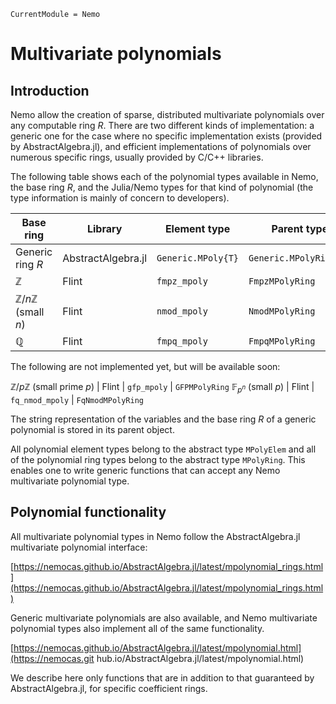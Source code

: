 ```@meta
CurrentModule = Nemo
```

# Multivariate polynomials

## Introduction

Nemo allow the creation of sparse, distributed multivariate polynomials over any
computable ring $R$. There are two different kinds of implementation: a generic one for
the case where no specific implementation exists (provided by AbstractAlgebra.jl), and
efficient implementations of polynomials over numerous specific rings, usually provided
by C/C++ libraries.

The following table shows each of the polynomial types available in Nemo, the
base ring $R$, and the Julia/Nemo types for that kind of polynomial (the type
information is mainly of concern to developers).

Base ring                                   | Library             | Element type        | Parent type
--------------------------------------------|---------------------|---------------------|----------------------
Generic ring $R$                            | AbstractAlgebra.jl  | `Generic.MPoly{T}`  | `Generic.MPolyRing{T}`
$\mathbb{Z}$                                | Flint               | `fmpz_mpoly`        | `FmpzMPolyRing`
$\mathbb{Z}/n\mathbb{Z}$ (small $n$)        | Flint               | `nmod_mpoly`        | `NmodMPolyRing`
$\mathbb{Q}$                                | Flint               | `fmpq_mpoly`        | `FmpqMPolyRing`

The following are not implemented yet, but will be available soon:

$\mathbb{Z}/p\mathbb{Z}$ (small prime $p$)  | Flint               | `gfp_mpoly`         | `GFPMPolyRing`
$\mathbb{F}_{p^n}$ (small $p$)              | Flint               | `fq_nmod_mpoly`     | `FqNmodMPolyRing`

The string representation of the variables and the base ring $R$ of a generic
polynomial is stored in its parent object. 

All polynomial element types belong to the abstract type `MPolyElem` and all of
the polynomial ring types belong to the abstract type `MPolyRing`. This enables
one to write generic functions that can accept any Nemo multivariate polynomial type.

## Polynomial functionality

All multivariate polynomial types in Nemo follow the AbstractAlgebra.jl multivariate
polynomial interface:

[https://nemocas.github.io/AbstractAlgebra.jl/latest/mpolynomial_rings.html](https://nemocas.github.io/AbstractAlgebra.jl/latest/mpolynomial_rings.html)

Generic multivariate polynomials are also available, and Nemo multivariate polynomial
types also implement all of the same functionality.

[https://nemocas.github.io/AbstractAlgebra.jl/latest/mpolynomial.html](https://nemocas.git
hub.io/AbstractAlgebra.jl/latest/mpolynomial.html)

We describe here only functions that are in addition to that guaranteed by
AbstractAlgebra.jl, for specific coefficient rings.

